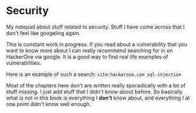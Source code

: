 # Security

My notepad about stuff related to security. Stuff I have come across that I don't feel like googeling again.

This is constant work in progress. If you read about a vulnerability that you want to know more about I can really recommend searching for in on HackerOne via google. It is a good way to find real life examples of vulnerabilities.

Here is an example of such a search:
`site:hackerone.com sql-injection`

Most of the chapters here don't are written really sporadically with a lot of stuff missing. I just add stuff that I didn't know about before. So basically what is not in this book is everything I **don't** know about, and everything I at one point didn't know well enough.